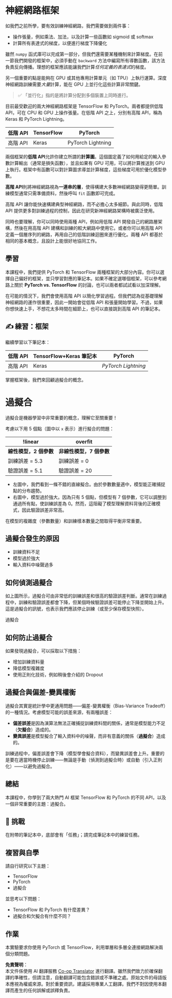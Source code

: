 <!--
CO_OP_TRANSLATOR_METADATA:
{
  "original_hash": "b5466bcedc3c75aa35476270362f626a",
  "translation_date": "2025-07-09T16:27:27+00:00",
  "source_file": "15-rag-and-vector-databases/data/frameworks.md",
  "language_code": "tw"
}
-->
# 神經網路框架

如我們之前所學，要有效訓練神經網路，我們需要做到兩件事：

* 操作張量，例如乘法、加法，以及計算一些函數如 sigmoid 或 softmax
* 計算所有表達式的梯度，以便進行梯度下降優化

雖然 `numpy` 函式庫可以完成第一部分，但我們還需要某種機制來計算梯度。在前一節我們開發的框架中，必須手動在 `backward` 方法中編寫所有導數函數，該方法負責反向傳播。理想的框架應該能讓我們計算*任何定義的表達式*的梯度。

另一個重要的點是能夠在 GPU 或其他專用計算單元（如 TPU）上執行運算。深度神經網路訓練需要*大量*計算，能在 GPU 上並行化這些計算非常關鍵。

> ✅ 「並行化」指的是將計算分配到多個裝置上同時進行。

目前最受歡迎的兩大神經網路框架是 TensorFlow 和 PyTorch。兩者都提供低階 API，可在 CPU 和 GPU 上操作張量。在低階 API 之上，分別有高階 API，稱為 Keras 和 PyTorch Lightning。

低階 API | TensorFlow | PyTorch
---------|-------------|---------
高階 API | Keras       | PyTorch Lightning

兩個框架的**低階 API**允許你建立所謂的**計算圖**。這個圖定義了如何用給定的輸入參數計算輸出（通常是損失函數），並且如果有 GPU 可用，可以將計算推送到 GPU 上執行。框架中有函數可以對計算圖求導並計算梯度，這些梯度可用於優化模型參數。

**高階 API**則將神經網路視為**一連串的層**，使得構建大多數神經網路變得更簡單。訓練模型通常只需準備資料，然後呼叫 `fit` 函數即可完成。

高階 API 讓你能快速構建典型神經網路，而不必擔心太多細節。與此同時，低階 API 提供更多對訓練過程的控制，因此在研究新神經網路架構時被廣泛使用。

同時也要理解，你可以同時使用兩種 API，例如用低階 API 開發自己的網路層架構，然後在用高階 API 建構和訓練的較大網路中使用它。或者你可以用高階 API 定義一個層序列的網路，再用自己的低階訓練迴圈來進行優化。兩種 API 都基於相同的基本概念，且設計上能很好地協同工作。

## 學習

本課程中，我們提供 PyTorch 和 TensorFlow 兩種框架的大部分內容。你可以選擇自己偏好的框架，並只學習對應的筆記本。如果不確定選哪個框架，可以參考網路上關於 **PyTorch vs. TensorFlow** 的討論，也可以兩者都試試看以加深理解。

在可能的情況下，我們會使用高階 API 以簡化學習過程。但我們認為從基礎理解神經網路的運作很重要，因此一開始會從低階 API 和張量開始學習。不過，如果你想快速上手，不想花太多時間在細節上，也可以直接跳到高階 API 的筆記本。

## ✍️ 練習：框架

繼續學習以下筆記本：

低階 API | TensorFlow+Keras 筆記本 | PyTorch
---------|----------------------------|---------
高階 API | Keras                     | *PyTorch Lightning*

掌握框架後，我們來回顧過擬合的概念。

# 過擬合

過擬合是機器學習中非常重要的概念，理解它至關重要！

考慮以下用 5 個點（圖中以 `x` 表示）進行擬合的問題：

!linear | overfit
-------------------------|--------------------------
**線性模型，2 個參數** | **非線性模型，7 個參數**
訓練誤差 = 5.3 | 訓練誤差 = 0
驗證誤差 = 5.1 | 驗證誤差 = 20

* 左圖中，我們看到一條不錯的直線擬合。由於參數數量適中，模型能正確捕捉點的分布趨勢。
* 右圖中，模型過於強大。因為只有 5 個點，但模型有 7 個參數，它可以調整到通過所有點，使訓練誤差為 0。然而，這阻礙了模型理解資料背後的正確模式，因此驗證誤差非常高。

在模型的複雜度（參數數量）和訓練樣本數量之間取得平衡非常重要。

## 過擬合發生的原因

  * 訓練資料不足
  * 模型過於強大
  * 輸入資料中噪聲過多

## 如何偵測過擬合

如上圖所示，過擬合可由非常低的訓練誤差和很高的驗證誤差判斷。通常在訓練過程中，訓練和驗證誤差都會下降，但某個時候驗證誤差可能停止下降並開始上升。這是過擬合的訊號，也表示我們應該停止訓練（或至少保存模型快照）。

過擬合

## 如何防止過擬合

如果發現過擬合，可以採取以下措施：

 * 增加訓練資料量
 * 降低模型複雜度
 * 使用正則化技術，例如稍後會介紹的 Dropout

## 過擬合與偏差-變異權衡

過擬合其實是統計學中更通用問題——偏差-變異權衡（Bias-Variance Tradeoff）的一種情況。考慮模型可能的誤差來源，有兩種誤差：

* **偏差誤差**是因為演算法無法正確捕捉訓練資料間的關係，通常是模型能力不足（**欠擬合**）造成的。
* **變異誤差**是模型擬合了輸入資料中的噪聲，而非有意義的關係（**過擬合**）造成的。

訓練過程中，偏差誤差會下降（模型學會擬合資料），而變異誤差會上升。重要的是要在適當時機停止訓練——無論是手動（偵測到過擬合時）或自動（引入正則化）——以避免過擬合。

## 總結

本課程中，你學到了兩大熱門 AI 框架 TensorFlow 和 PyTorch 的不同 API，以及一個非常重要的主題：過擬合。

## 🚀 挑戰

在附帶的筆記本中，底部會有「任務」；請完成筆記本中的練習任務。

## 複習與自學

請自行研究以下主題：

- TensorFlow
- PyTorch
- 過擬合

並思考以下問題：

- TensorFlow 和 PyTorch 有什麼差異？
- 過擬合和欠擬合有什麼不同？

## 作業

本實驗要求你使用 PyTorch 或 TensorFlow，利用單層和多層全連接網路解決兩個分類問題。

**免責聲明**：  
本文件係使用 AI 翻譯服務 [Co-op Translator](https://github.com/Azure/co-op-translator) 進行翻譯。雖然我們致力於確保翻譯的準確性，但請注意，自動翻譯可能包含錯誤或不準確之處。原始文件的母語版本應視為權威來源。對於重要資訊，建議採用專業人工翻譯。我們不對因使用本翻譯而產生的任何誤解或誤釋負責。